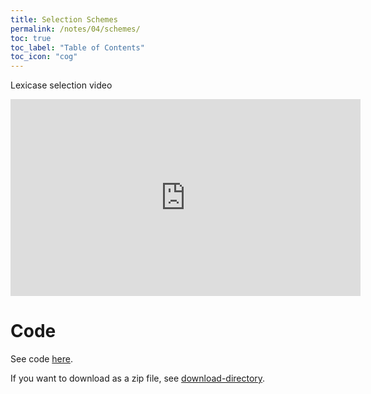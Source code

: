 ```yaml
---
title: Selection Schemes
permalink: /notes/04/schemes/
toc: true
toc_label: "Table of Contents"
toc_icon: "cog"
---
```


Lexicase selection video

<iframe width="560" height="315" src="https://www.youtube.com/embed/Th6Hx3SJOlk" title="YouTube video player" frameborder="0" allow="accelerometer; autoplay; clipboard-write; encrypted-media; gyroscope; picture-in-picture; web-share" allowfullscreen></iframe>

# Code

See code [here](https://github.com/alackles/CMSC-500-ST-23/tree/main/code/04).

If you want to download as a zip file, see [download-directory](https://download-directory.github.io/).